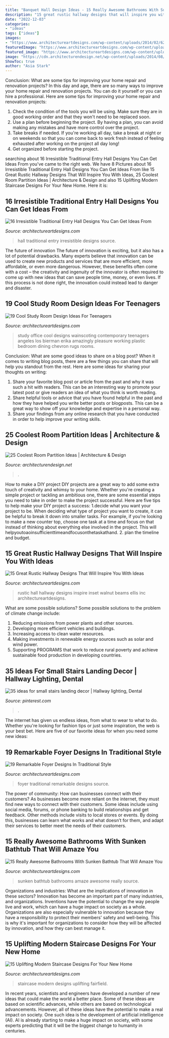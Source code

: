 ```yaml
---
title: "Banquet Hall Design Ideas - 15 Really Awesome Bathrooms With Sunken Bathtub That Will Amaze You"
description: "15 great rustic hallway designs that will inspire you with ideas"
date: "2022-12-03"
categories:
- "ideas"
tags: ["ideas"]
images:
- "https://www.architectureartdesigns.com/wp-content/uploads/2014/02/625.jpg"
featuredImage: "https://www.architectureartdesigns.com/wp-content/uploads/2014/02/625.jpg"
featured_image: "https://www.architectureartdesigns.com/wp-content/uploads/2016/03/7-35.jpg"
image: "https://cdn.architecturendesign.net/wp-content/uploads/2014/08/753.jpg"
ShowToc: true
author: "Asia Stark"
---
```



Conclusion: What are some tips for improving your home repair and renovation projects?
In this day and age, there are so many ways to improve your home repair and renovation projects. You can do it yourself or you can hire a professional. Here are some tips for improving your home repair and renovation projects: 
1. Check the condition of the tools you will be using. Make sure they are in good working order and that they won't need to be replaced soon. 
2. Use a plan before beginning the project. By having a plan, you can avoid making any mistakes and have more control over the project. 
3. Take breaks if needed. If you're working all day, take a break at night or on weekends so that you can come back to work fresh instead of feeling exhausted after working on the project all day long! 
4. Get organized before starting the project.

	

		
searching about 16 Irresistible Traditional Entry Hall Designs You Can Get Ideas From you've came to the right web. We have 8 Pictures about 16 Irresistible Traditional Entry Hall Designs You Can Get Ideas From like 15 Great Rustic Hallway Designs That Will Inspire You With Ideas, 25 Coolest Room Partition Ideas | Architecture &amp; Design and also 15 Uplifting Modern Staircase Designs For Your New Home. Here it is:
		
    
## 16 Irresistible Traditional Entry Hall Designs You Can Get Ideas From

<img loading=lazy src="https://www.architectureartdesigns.com/wp-content/uploads/2015/12/16-Irresistible-Traditional-Entry-Hall-Designs-You-Can-Get-Ideas-From-12.jpg" onerror="this.onerror=null;this.src='https://tse2.mm.bing.net/th?id=OIP.t1ltZlxlY0axYXJR2FBQTwHaLI&amp;pid=15.1';" alt="16 Irresistible Traditional Entry Hall Designs You Can Get Ideas From">

_Source: architectureartdesigns.com_

>hall traditional entry irresistible designs source. 

	

The future of innovation
The future of innovation is exciting, but it also has a lot of potential drawbacks. Many experts believe that innovation can be used to create new products and services that are more efficient, more affordable, or even more dangerous. However, these benefits often come with a cost – the creativity and ingenuity of the innovator is often required to come up with new ideas that can save people time, money, or even lives. If this process is not done right, the innovation could instead lead to danger and disaster.

    
## 19 Cool Study Room Design Ideas For Teenagers

<img loading=lazy src="https://www.architectureartdesigns.com/wp-content/uploads/2014/02/625.jpg" onerror="this.onerror=null;this.src='https://tse2.mm.bing.net/th?id=OIP.sjNjjkLvylTnRW4D93gWbQAAAA&amp;pid=15.1';" alt="19 Cool Study Room Design Ideas For Teenagers">

_Source: architectureartdesigns.com_

>study office cool designs wainscoting contemporary teenagers angeles los bierman erika amazingly pleasure working plastic bedroom dining chevron rugs rooms. 

	

Conclusion: What are some good ideas to share on a blog post?
When it comes to writing blog posts, there are a few things you can share that will help you standout from the rest. Here are some ideas for sharing your thoughts on writing:
1. Share your favorite blog post or article from the past and why it was such a hit with readers. This can be an interesting way to promote your latest post or give readers an idea of what you think is worth reading. 
2. Share helpful tools or advice that you have found helpful in the past and how they have helped you write better posts or blogposts. This can be a great way to show off your knowledge and expertise in a personal way. 
3. Share your findings from any online research that you have conducted in order to help improve your writing skills.

    
## 25 Coolest Room Partition Ideas | Architecture &amp; Design

<img loading=lazy src="https://cdn.architecturendesign.net/wp-content/uploads/2014/08/753.jpg" onerror="this.onerror=null;this.src='https://tse1.mm.bing.net/th?id=OIP.vY66Fsip9dzeE_fMcrXXUQHaLK&amp;pid=15.1';" alt="25 Coolest Room Partition Ideas | Architecture &amp; Design">

_Source: architecturendesign.net_

>. 

	

How to make a DIY project
DIY projects are a great way to add some extra touch of creativity and whimsy to your home. Whether you're creating a simple project or tackling an ambitious one, there are some essential steps you need to take in order to make the project successful. Here are five tips to help make your DIY project a success: 
1.decide what you want your project to be. When deciding what type of project you want to create, it can be helpful to break it down into smaller tasks. For example, if you're looking to make a new counter top, choose one task at a time and focus on that instead of thinking about everything else involved in the project. This will helpyoutoaoinsufficienttimeandfocusonthetaskathand. 
2. plan the timeline and budget.

    
## 15 Great Rustic Hallway Designs That Will Inspire You With Ideas

<img loading=lazy src="https://www.architectureartdesigns.com/wp-content/uploads/2016/09/15-Great-Rustic-Hallway-Designs-That-Will-Inspire-You-With-Ideas-11.jpg" onerror="this.onerror=null;this.src='https://tse3.mm.bing.net/th?id=OIP.1dahwaJxrnM2OIvMvaecLAHaJ8&amp;pid=15.1';" alt="15 Great Rustic Hallway Designs That Will Inspire You With Ideas">

_Source: architectureartdesigns.com_

>rustic hall hallway designs inspire inset walnut beams ellis inc architectureartdesigns. 

	

What are some possible solutions?
Some possible solutions to the problem of climate change include:
1. Reducing emissions from power plants and other sources. 
2. Developing more efficient vehicles and buildings. 
3. Increasing access to clean water resources. 
4. Making investments in renewable energy sources such as solar and wind power. 
5. Supporting PROGRAMS that work to reduce rural poverty and achieve sustainable food production in developing countries.

    
## 35 Ideas For Small Stairs Landing Decor | Hallway Lighting, Dental

<img loading=lazy src="https://i.pinimg.com/736x/57/d1/a4/57d1a4128b1b9a7d185bfdb241631ac8.jpg" onerror="this.onerror=null;this.src='https://tse3.mm.bing.net/th?id=OIP.l3oYVg5P_3yN55KfLKa6eQAAAA&amp;pid=15.1';" alt="35 ideas for small stairs landing decor | Hallway lighting, Dental">

_Source: pinterest.com_

>. 

	

The internet has given us endless ideas, from what to wear to what to do. Whether you're looking for fashion tips or just some inspiration, the web is your best bet. Here are five of our favorite ideas for when you need some new ideas: 

    
## 19 Remarkable Foyer Designs In Traditional Style

<img loading=lazy src="https://www.architectureartdesigns.com/wp-content/uploads/2016/03/7-35.jpg" onerror="this.onerror=null;this.src='https://tse3.mm.bing.net/th?id=OIP.E2w9k1vH4qc5jlh5XqQGFQAAAA&amp;pid=15.1';" alt="19 Remarkable Foyer Designs In Traditional Style">

_Source: architectureartdesigns.com_

>foyer traditional remarkable designs source. 

	

The power of community: How can businesses connect with their customers?
As businesses become more reliant on the internet, they must find new ways to connect with their customers. Some ideas include using social media, forums, or phone banking to build relationships and get feedback. Other methods include visits to local stores or events. By doing this, businesses can learn what works and what doesn’t for them, and adapt their services to better meet the needs of their customers.

    
## 15 Really Awesome Bathrooms With Sunken Bathtub That Will Amaze You

<img loading=lazy src="http://www.architectureartdesigns.com/wp-content/uploads/2016/05/2-37-630x473.jpg" onerror="this.onerror=null;this.src='https://tse2.mm.bing.net/th?id=OIP.CyRTUmE0KJslNj038ZVeiwHaFj&amp;pid=15.1';" alt="15 Really Awesome Bathrooms With Sunken Bathtub That Will Amaze You">

_Source: architectureartdesigns.com_

>sunken bathtub bathrooms amaze awesome really source. 

	

Organizations and industries: What are the implications of innovation in these sectors?
Innovation has become an important part of many industries, and organizations. Inventions have the potential to change the way people live and work, which can have a huge impact on society as a whole. Organizations are also especially vulnerable to innovation because they have a responsibility to protect their members' safety and well-being. This is why it's important for organizations to consider how they will be affected by innovation, and how they can best manage it.

    
## 15 Uplifting Modern Staircase Designs For Your New Home

<img loading=lazy src="https://www.architectureartdesigns.com/wp-content/uploads/2014/09/15-Uplifting-Modern-Staircase-Designs-For-Your-New-Home-4.jpg" onerror="this.onerror=null;this.src='https://tse4.mm.bing.net/th?id=OIP.XBZULRRNDba_sjimU2Tu0AHaLo&amp;pid=15.1';" alt="15 Uplifting Modern Staircase Designs For Your New Home">

_Source: architectureartdesigns.com_

>staircase modern designs uplifting fairfield. 

	

In recent years, scientists and engineers have developed a number of new ideas that could make the world a better place. Some of these ideas are based on scientific advances, while others are based on technological advancements. However, all of these ideas have the potential to make a real impact on society. One such idea is the development of artificial intelligence (AI). AI is already starting to make a huge impact on society, with some experts predicting that it will be the biggest change to humanity in centuries.

